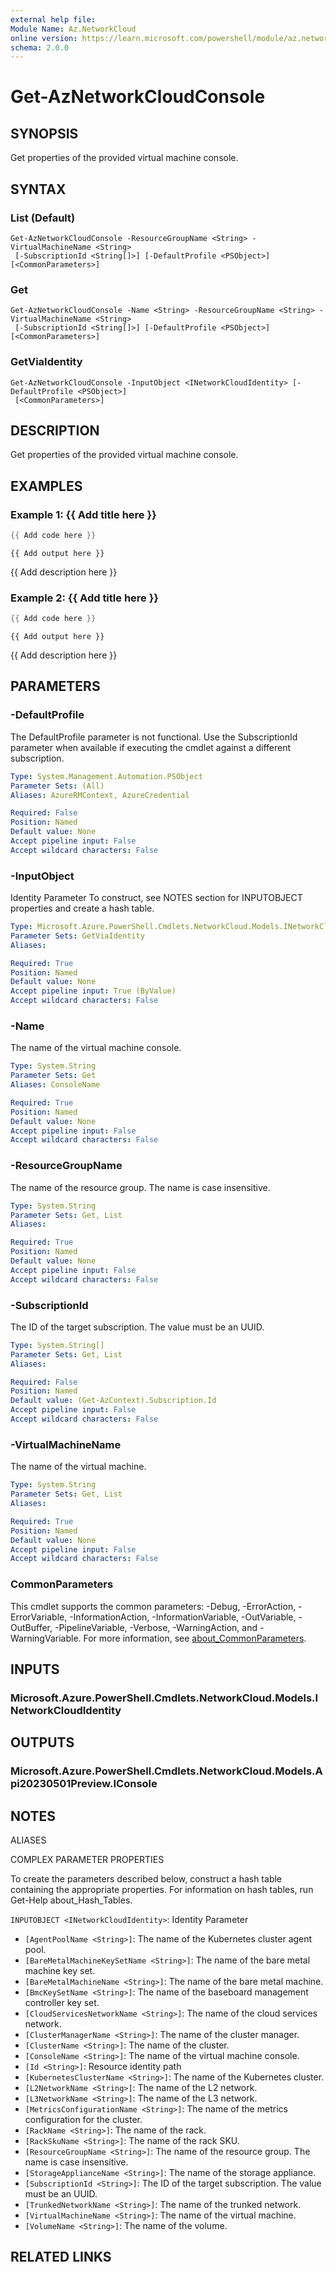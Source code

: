```yaml
---
external help file:
Module Name: Az.NetworkCloud
online version: https://learn.microsoft.com/powershell/module/az.networkcloud/get-aznetworkcloudconsole
schema: 2.0.0
---
```


# Get-AzNetworkCloudConsole

## SYNOPSIS
Get properties of the provided virtual machine console.

## SYNTAX

### List (Default)
```
Get-AzNetworkCloudConsole -ResourceGroupName <String> -VirtualMachineName <String>
 [-SubscriptionId <String[]>] [-DefaultProfile <PSObject>] [<CommonParameters>]
```

### Get
```
Get-AzNetworkCloudConsole -Name <String> -ResourceGroupName <String> -VirtualMachineName <String>
 [-SubscriptionId <String[]>] [-DefaultProfile <PSObject>] [<CommonParameters>]
```

### GetViaIdentity
```
Get-AzNetworkCloudConsole -InputObject <INetworkCloudIdentity> [-DefaultProfile <PSObject>]
 [<CommonParameters>]
```

## DESCRIPTION
Get properties of the provided virtual machine console.

## EXAMPLES

### Example 1: {{ Add title here }}
```powershell
{{ Add code here }}
```

```output
{{ Add output here }}
```

{{ Add description here }}

### Example 2: {{ Add title here }}
```powershell
{{ Add code here }}
```

```output
{{ Add output here }}
```

{{ Add description here }}

## PARAMETERS

### -DefaultProfile
The DefaultProfile parameter is not functional.
Use the SubscriptionId parameter when available if executing the cmdlet against a different subscription.

```yaml
Type: System.Management.Automation.PSObject
Parameter Sets: (All)
Aliases: AzureRMContext, AzureCredential

Required: False
Position: Named
Default value: None
Accept pipeline input: False
Accept wildcard characters: False
```

### -InputObject
Identity Parameter
To construct, see NOTES section for INPUTOBJECT properties and create a hash table.

```yaml
Type: Microsoft.Azure.PowerShell.Cmdlets.NetworkCloud.Models.INetworkCloudIdentity
Parameter Sets: GetViaIdentity
Aliases:

Required: True
Position: Named
Default value: None
Accept pipeline input: True (ByValue)
Accept wildcard characters: False
```

### -Name
The name of the virtual machine console.

```yaml
Type: System.String
Parameter Sets: Get
Aliases: ConsoleName

Required: True
Position: Named
Default value: None
Accept pipeline input: False
Accept wildcard characters: False
```

### -ResourceGroupName
The name of the resource group.
The name is case insensitive.

```yaml
Type: System.String
Parameter Sets: Get, List
Aliases:

Required: True
Position: Named
Default value: None
Accept pipeline input: False
Accept wildcard characters: False
```

### -SubscriptionId
The ID of the target subscription.
The value must be an UUID.

```yaml
Type: System.String[]
Parameter Sets: Get, List
Aliases:

Required: False
Position: Named
Default value: (Get-AzContext).Subscription.Id
Accept pipeline input: False
Accept wildcard characters: False
```

### -VirtualMachineName
The name of the virtual machine.

```yaml
Type: System.String
Parameter Sets: Get, List
Aliases:

Required: True
Position: Named
Default value: None
Accept pipeline input: False
Accept wildcard characters: False
```

### CommonParameters
This cmdlet supports the common parameters: -Debug, -ErrorAction, -ErrorVariable, -InformationAction, -InformationVariable, -OutVariable, -OutBuffer, -PipelineVariable, -Verbose, -WarningAction, and -WarningVariable. For more information, see [about_CommonParameters](http://go.microsoft.com/fwlink/?LinkID=113216).

## INPUTS

### Microsoft.Azure.PowerShell.Cmdlets.NetworkCloud.Models.INetworkCloudIdentity

## OUTPUTS

### Microsoft.Azure.PowerShell.Cmdlets.NetworkCloud.Models.Api20230501Preview.IConsole

## NOTES

ALIASES

COMPLEX PARAMETER PROPERTIES

To create the parameters described below, construct a hash table containing the appropriate properties. For information on hash tables, run Get-Help about_Hash_Tables.


`INPUTOBJECT <INetworkCloudIdentity>`: Identity Parameter
  - `[AgentPoolName <String>]`: The name of the Kubernetes cluster agent pool.
  - `[BareMetalMachineKeySetName <String>]`: The name of the bare metal machine key set.
  - `[BareMetalMachineName <String>]`: The name of the bare metal machine.
  - `[BmcKeySetName <String>]`: The name of the baseboard management controller key set.
  - `[CloudServicesNetworkName <String>]`: The name of the cloud services network.
  - `[ClusterManagerName <String>]`: The name of the cluster manager.
  - `[ClusterName <String>]`: The name of the cluster.
  - `[ConsoleName <String>]`: The name of the virtual machine console.
  - `[Id <String>]`: Resource identity path
  - `[KubernetesClusterName <String>]`: The name of the Kubernetes cluster.
  - `[L2NetworkName <String>]`: The name of the L2 network.
  - `[L3NetworkName <String>]`: The name of the L3 network.
  - `[MetricsConfigurationName <String>]`: The name of the metrics configuration for the cluster.
  - `[RackName <String>]`: The name of the rack.
  - `[RackSkuName <String>]`: The name of the rack SKU.
  - `[ResourceGroupName <String>]`: The name of the resource group. The name is case insensitive.
  - `[StorageApplianceName <String>]`: The name of the storage appliance.
  - `[SubscriptionId <String>]`: The ID of the target subscription. The value must be an UUID.
  - `[TrunkedNetworkName <String>]`: The name of the trunked network.
  - `[VirtualMachineName <String>]`: The name of the virtual machine.
  - `[VolumeName <String>]`: The name of the volume.

## RELATED LINKS

